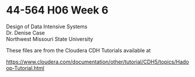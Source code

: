 # 44-564 H06 Week 6

Design of Data Intensive Systems  
Dr. Denise Case  
Northwest Missouri State University  

These files are from the Cloudera CDH Tutorials available at 

https://www.cloudera.com/documentation/other/tutorial/CDH5/topics/Hadoop-Tutorial.html

